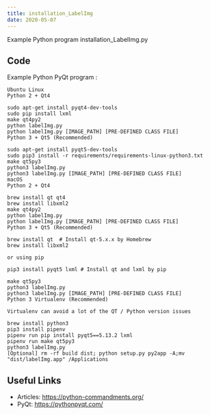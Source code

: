 ```yaml
---
title: installation_LabelImg
date: 2020-05-07
---
```

Example Python program installation_LabelImg.py


## Code

Example Python PyQt program :

    Ubuntu Linux
    Python 2 + Qt4
    
    sudo apt-get install pyqt4-dev-tools
    sudo pip install lxml
    make qt4py2
    python labelImg.py
    python labelImg.py [IMAGE_PATH] [PRE-DEFINED CLASS FILE]
    Python 3 + Qt5 (Recommended)
    
    sudo apt-get install pyqt5-dev-tools
    sudo pip3 install -r requirements/requirements-linux-python3.txt
    make qt5py3
    python3 labelImg.py
    python3 labelImg.py [IMAGE_PATH] [PRE-DEFINED CLASS FILE]
    macOS
    Python 2 + Qt4
    
    brew install qt qt4
    brew install libxml2
    make qt4py2
    python labelImg.py
    python labelImg.py [IMAGE_PATH] [PRE-DEFINED CLASS FILE]
    Python 3 + Qt5 (Recommended)
    
    brew install qt  # Install qt-5.x.x by Homebrew
    brew install libxml2
    
    or using pip
    
    pip3 install pyqt5 lxml # Install qt and lxml by pip
    
    make qt5py3
    python3 labelImg.py
    python3 labelImg.py [IMAGE_PATH] [PRE-DEFINED CLASS FILE]
    Python 3 Virtualenv (Recommended)
    
    Virtualenv can avoid a lot of the QT / Python version issues
    
    brew install python3
    pip3 install pipenv
    pipenv run pip install pyqt5==5.13.2 lxml
    pipenv run make qt5py3
    python3 labelImg.py
    [Optional] rm -rf build dist; python setup.py py2app -A;mv "dist/labelImg.app" /Applications

## Useful Links

- Articles: https://python-commandments.org/
- PyQt: https://pythonpyqt.com/
